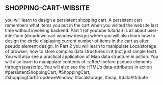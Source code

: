 ## SHOPPING-CART-WIBSITE

you will learn to design a persistent shopping cart. A persistent cart remembers what items you put in the cart when you visited the website last time without involving backend.
Part 1 (of youtube tutorial) is all about user-interface (dropdown cart window design) where you will also learn how to design the circle displaying current number of items in the cart as after pseudo element  design.
 In Part 2 you will learn to manipulate Localstorage of browser; how to store complex data structures in it (not just simple text).
You will also see a practical application of Map data structure in action.
You will also learn to manipulate contents of ::after/::before pseudo elements through javascript.
You will also see the HTML's data-attributes in action
#persistentShoppingCart, #ShoppingCart, #shoppingCartDropdownWindow, #localstorage, #map, #dataAttribute
